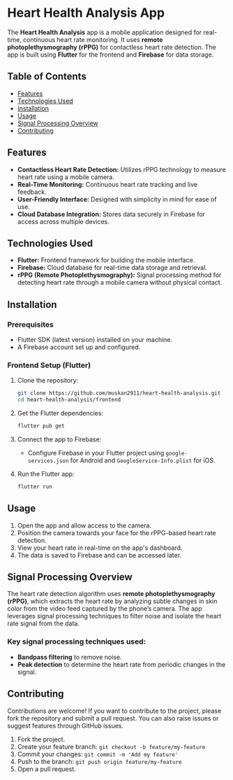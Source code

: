 # Heart Health Analysis App

The **Heart Health Analysis** app is a mobile application designed for real-time, continuous heart rate monitoring. It uses **remote photoplethysmography (rPPG)** for contactless heart rate detection. The app is built using **Flutter** for the frontend and **Firebase** for data storage.

## Table of Contents
- [Features](#features)
- [Technologies Used](#technologies-used)
- [Installation](#installation)
- [Usage](#usage)
- [Signal Processing Overview](#signal-processing-overview)
- [Contributing](#contributing)


## Features
- **Contactless Heart Rate Detection:** Utilizes rPPG technology to measure heart rate using a mobile camera.
- **Real-Time Monitoring:** Continuous heart rate tracking and live feedback.
- **User-Friendly Interface:** Designed with simplicity in mind for ease of use.
- **Cloud Database Integration:** Stores data securely in Firebase for access across multiple devices.

## Technologies Used
- **Flutter:** Frontend framework for building the mobile interface.
- **Firebase:** Cloud database for real-time data storage and retrieval.
- **rPPG (Remote Photoplethysmography):** Signal processing method for detecting heart rate through a mobile camera without physical contact.

## Installation

### Prerequisites
- Flutter SDK (latest version) installed on your machine.
- A Firebase account set up and configured.

### Frontend Setup (Flutter)

1. Clone the repository:
    ```bash
    git clone https://github.com/muskan2911/heart-health-analysis.git
    cd heart-health-analysis/frontend
    ```

2. Get the Flutter dependencies:
    ```bash
    flutter pub get
    ```

3. Connect the app to Firebase:
   - Configure Firebase in your Flutter project using `google-services.json` for Android and `GoogleService-Info.plist` for iOS.

4. Run the Flutter app:
    ```bash
    flutter run
    ```

## Usage

1. Open the app and allow access to the camera.
2. Position the camera towards your face for the rPPG-based heart rate detection.
3. View your heart rate in real-time on the app's dashboard.
4. The data is saved to Firebase and can be accessed later.

## Signal Processing Overview

The heart rate detection algorithm uses **remote photoplethysmography (rPPG)**, which extracts the heart rate by analyzing subtle changes in skin color from the video feed captured by the phone’s camera. The app leverages signal processing techniques to filter noise and isolate the heart rate signal from the data.

### Key signal processing techniques used:
- **Bandpass filtering** to remove noise.
- **Peak detection** to determine the heart rate from periodic changes in the signal.

## Contributing

Contributions are welcome! If you want to contribute to the project, please fork the repository and submit a pull request. You can also raise issues or suggest features through GitHub issues.

1. Fork the project.
2. Create your feature branch: `git checkout -b feature/my-feature`
3. Commit your changes: `git commit -m 'Add my feature'`
4. Push to the branch: `git push origin feature/my-feature`
5. Open a pull request.

